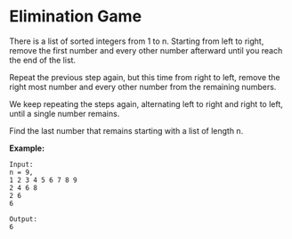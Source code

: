 # Elimination Game

There is a list of sorted integers from 1 to n. Starting from left to right, remove the first number and every other number afterward until you reach the end of the list.

Repeat the previous step again, but this time from right to left, remove the right most number and every other number from the remaining numbers.

We keep repeating the steps again, alternating left to right and right to left, until a single number remains.

Find the last number that remains starting with a list of length n.

__Example:__

```pseudo
Input:
n = 9,
1 2 3 4 5 6 7 8 9
2 4 6 8
2 6
6

Output:
6
```
